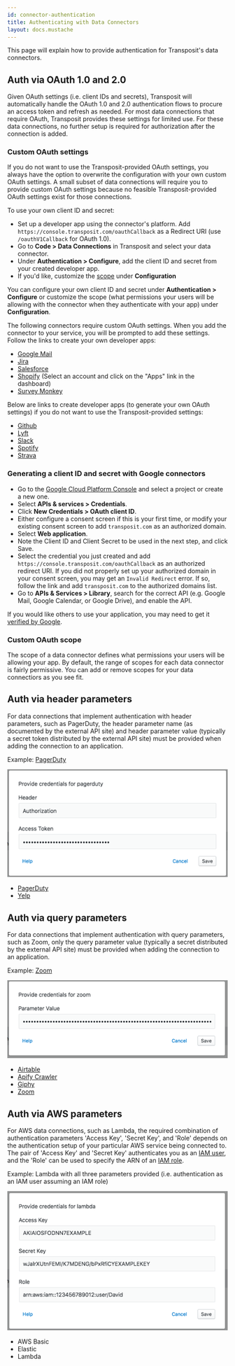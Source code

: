 ```yaml
---
id: connector-authentication
title: Authenticating with Data Connectors
layout: docs.mustache
---
```


This page will explain how to provide authentication for Transposit's data connectors.

## Auth via OAuth 1.0 and 2.0

Given OAuth settings (i.e. client IDs and secrets), Transposit will automatically handle the OAuth 1.0 and 2.0 authentication flows to procure an access token and refresh as needed. For most data connections that require OAuth, Transposit provides these settings for limited use. For these data connections, no further setup is required for authorization after the connection is added. 

### Custom OAuth settings

If you do not want to use the Transposit-provided OAuth settings, you always have the option to overwrite the configuration with your own custom OAuth settings. A small subset of data connections will require you to provide custom OAuth settings because no feasible Transposit-provided OAuth settings exist for those connections.

To use your own client ID and secret:
* Set up a developer app using the connector's platform. Add `https://console.transposit.com/oauthCallback` as a Redirect URI (use `/oauthV1Callback` for OAuth 1.0).
* Go to **Code > Data Connections** in Transposit and select your data connector. 
* Under  **Authentication > Configure**, add the client ID and secret from your created developer app.
* If you'd like, customize the [scope](#custom-oauth-scope) under **Configuration**

 You can configure your own client ID and secret under **Authentication > Configure** or customize the scope (what permissions your users will be allowing with the connector when they authenticate with your app) under **Configuration**. 


The following connectors require custom OAuth settings. When you add the connector to your service, you will be prompted to add these settings. Follow the links to create your own developer apps:
* [Google Mail](#generating-a-client-id-and-secret-with-google-connectors)
* [Jira](/references/connect-to-jira)
* [Salesforce](https://na50.lightning.force.com/lightning/setup/NavigationMenus/home) 
* [Shopify](https://partners.shopify.com/organizations) (Select an account and click on the "Apps" link in the dashboard)
* [Survey Monkey](https://developer.surveymonkey.com/apps/) 

Below are links to create developer apps (to generate your own OAuth settings) if you do not want to use the Transposit-provided settings:
* [Github](https://github.com/settings/developers)
* [Lyft](https://www.lyft.com/developers/apps)
* [Slack](https://api.slack.com/apps)
* [Spotify](https://developer.spotify.com/dashboard/applications)
* [Strava](https://www.strava.com/settings/api)

### Generating a client ID and secret with Google connectors 

* Go to the [Google Cloud Platform Console](https://console.cloud.google.com/) and select a project or create a new one.
* Select **APIs & services > Credentials**.
* Click  **New Credentials > OAuth client ID**.
* Either configure a consent screen if this is your first time, or modify your existing consent screen to add `transposit.com` as an authorized domain.
* Select **Web application**.
* Note the Client ID and Client Secret to be used in the next step, and click Save.
* Select the credential you just created and add `https://console.transposit.com/oauthCallback` as an authorized redirect URI. If you did not properly set up your authorized domain in your consent screen, you may get an `Invalid Redirect` error. If so, follow the link and add `transposit.com` to the authorized domains list.
* Go to **APIs & Services > Library**, search for the correct API (e.g. Google Mail, Google Calendar, or Google Drive), and enable the API.

If you would like others to use your application, you may need to get it [verified by Google](https://support.google.com/cloud/answer/9110914?hl=en&ref_topic=3473162). 

### Custom OAuth scope

The scope of a data connector defines what permissions your users will be allowing your app. By default, the range of scopes for each data connector is fairly permissive. You can add or remove scopes for your data connectiors as you see fit.

## Auth via header parameters

For data connections that implement authentication with header parameters, such as PagerDuty, the header parameter name (as documented by the external API site) and header parameter value (typically a secret token distributed by the external API site) must be provided when adding the connection to an application.

Example: [PagerDuty](https://support.pagerduty.com/docs/using-the-api#section-generating-a-general-access-rest-api-key)

![](/assets/auth-exemplary-pagerduty.png)

* [PagerDuty](https://support.pagerduty.com/docs/using-the-api#section-generating-a-general-access-rest-api-key)
* [Yelp](https://www.yelp.com/developers/v3/manage_app)

## Auth via query parameters

For data connections that implement authentication with query parameters, such as Zoom, only the query parameter value (typically a secret distributed by the external API site) must be provided when adding the connection to an application.

Example: [Zoom](https://marketplace.zoom.us/develop/create)

![](/assets/auth-exemplary-zoom.png)

* [Airtable](https://airtable.com/account)
* [Apify Crawler](https://my.apify.com/account#/api)
* [Giphy](https://developers.giphy.com/dashboard/)
* [Zoom](https://marketplace.zoom.us/develop/create)

## Auth via AWS parameters

For AWS data connections, such as Lambda, the required combination of authentication parameters 'Access Key', 'Secret Key', and 'Role' depends on the authentication setup of your particular AWS service being connected to. The pair of 'Access Key' and 'Secret Key' authenticates you as an [IAM user](https://docs.aws.amazon.com/IAM/latest/UserGuide/id_credentials_access-keys.html), and the 'Role' can be used to specify the ARN of an [IAM role](https://docs.aws.amazon.com/IAM/latest/UserGuide/id_roles.html).

Example: Lambda with all three parameters provided (i.e. authentication as an IAM user assuming an IAM role)

![](/assets/auth-exemplary-lambda.png)

* AWS Basic
* Elastic
* Lambda

